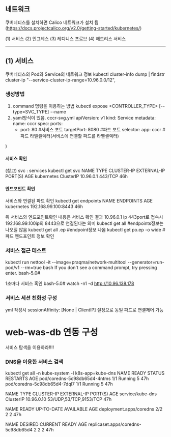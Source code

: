 ## 네트워크
쿠버네티스를 설치하면 Calico 네트워크가 설치 됨(https://docs.projectcalico.org/v2.0/getting-started/kubernetes/)

(1) 서비스
(2) 인그레스
(3) 레디니스 프로브
(4) 헤드리스 서비스

<hr/>



## (1) 서비스
쿠버네티스의 Pod와 Service의 네트워크 정보
  kubectl cluster-info dump | findstr cluster-ip
  "--service-cluster-ip-range=10.96.0.0/12",
  
### 생성방법
1) command 명령을 이용하는 방법
kubectl expose <CONTROLLER_TYPE> <REOURSE> [--type=SVC_TYPE] --name <NAME>
2) yaml방식이 있음.
cccr-svg.yml
  apiVersion: v1
  kind: Service
  metadata:
    name: cccr
  spec:
    ports:
    - port: 80             #서비스 포트
      targetPort: 8080     #파드 포트
    selector:
      app: cccr            #파드 라벨셀렉터(서비스에 연결할 파드를 라벨셀렉터)
      
)

#### 서비스 확인
(참고) svc : services
  kubectl get svc 
NAME         TYPE        CLUSTER-IP   EXTERNAL-IP   PORT(S)   AGE
kubernetes   ClusterIP   10.96.0.1    <none>        443/TCP   46h

#### 엔드포인트 확인
서비스와 연결된 파드 확인
  kubectl get endpoints
NAME         ENDPOINTS             AGE
kubernetes   192.168.99.100:8443   46h

위 서비스와 엔드포인트확인 내용은 서비스 확인 결과 10.96.0.1 ip 443port로 접속시 192.168.99.100ip의 8443으로 연결된다는 의미
kubectl get all     #endpoints정보는 나오질 않음
kubectl get all .ep #endpoint정보 나옴
kubectl get po.ep -o wide #파드 엔드포인트 정보 확인


### 서비스 접근 테스트
  kubectl run nettool -it --image=praqma/network-multitool --generator=run-pod/v1 --rm=true bash
If you don't see a command prompt, try pressing enter.
bash-5.0#

1초마다 서비스 혹인
  bash-5.0# watch -n1 -d http://10.96.138.178
 
 ### 서비스 세션 친화성 구성
 yml 작성시 sessionAffinity: [None | ClientIP] 설정으로 동일 파드로 연결제어 가능
 
 
 
 # web-was-db 연동 구성
 서비스 탐색을 이용하라!!!!
 
 ### DNS을 이용한 서비스 검색
  kubectl get all -n kube-system -l k8s-app=kube-dns
NAME                           READY   STATUS    RESTARTS   AGE
pod/coredns-5c98db65d4-4ntms   1/1     Running   5          47h
pod/coredns-5c98db65d4-7dql7   1/1     Running   5          47h


NAME               TYPE        CLUSTER-IP   EXTERNAL-IP   PORT(S)                  AGE
service/kube-dns   ClusterIP   10.96.0.10   <none>        53/UDP,53/TCP,9153/TCP   47h


NAME                      READY   UP-TO-DATE   AVAILABLE   AGE
deployment.apps/coredns   2/2     2            2           47h

NAME                                 DESIRED   CURRENT   READY   AGE
replicaset.apps/coredns-5c98db65d4   2         2         2       47h


 
 
 
